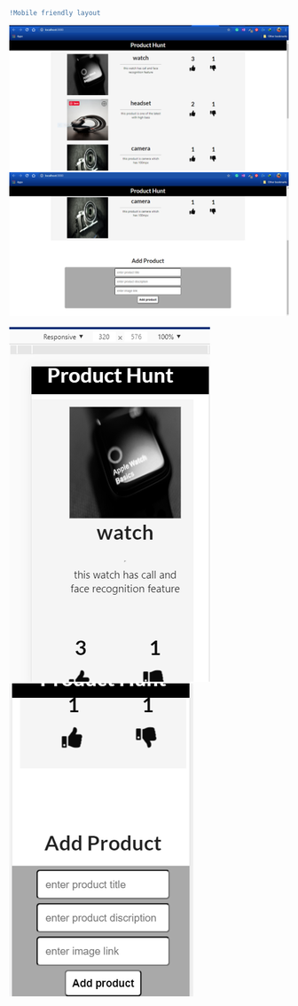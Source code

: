
```diff
!Mobile friendly layout
```
<img src="/projectImages/1.PNG"/>
<img src="/projectImages/2.PNG"/>
<br/><br/>
<img src="/projectImages/3.PNG"/>
<img src="/projectImages/4.PNG"/>
